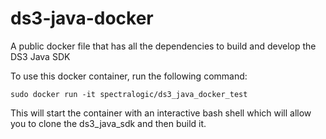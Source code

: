 # ds3-java-docker
A public docker file that has all the dependencies to build and develop the DS3 Java SDK

To use this docker container, run the following command:

`sudo docker run -it spectralogic/ds3_java_docker_test`

This will start the container with an interactive bash shell which will allow you to clone the ds3_java_sdk and then build it.
